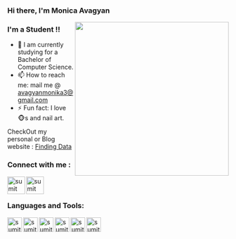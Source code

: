 
### Hi there, I'm Monica Avagyan


<img align="right" src="https://github.com/monicaavagyan/IamMonicaAvagyan/blob/master/Image/img.jpg" width="350"/>

### I'm a Student   !!

- 🌱 I am currently studying for a Bachelor of Computer Science.
- 📫 How to reach me: mail me @ avagyanmonika3@gmail.com
- ⚡ Fun fact: I love 🐵s and nail art.

CheckOut my personal or Blog website  :  [Finding Data](https://monicaavagyan.github.io/ITblog/)

### Connect with me :


[<img align="left" alt="sumit" width="40px" src="https://img.icons8.com/bubbles/50/000000/linkedin.png"/>](https://www.linkedin.com/in/monica-avagyan/)
[<img align="left" alt="sumit" width="40px" src="https://img.icons8.com/bubbles/50/000000/github.png"/>](https://github.com/monicaavagyan/)


<br />
<br />

### Languages and Tools:

[<img align="left" alt="sumit" width="33px" src="https://img.icons8.com/color/64/000000/python.png"/>](python)
[<img align="left" alt="sumit" width="33px" src="https://img.icons8.com/color/64/000000/html-5.png"/>](html)
[<img align="left" alt="sumit" width="33px" src="https://img.icons8.com/color/48/000000/css3.png"/>](css)
[<img align="left" alt="sumit" width="33px" src="https://img.icons8.com/color/48/000000/javascript.png"/>](js)
[<img align="left" alt="sumit" width="33px" src="https://img.icons8.com/color/48/000000/sql.png"/>](sql)
[<img align="left" alt="sumit" width="33px" src="https://img.icons8.com/fluent/48/000000/github.png"/>](giithub)
